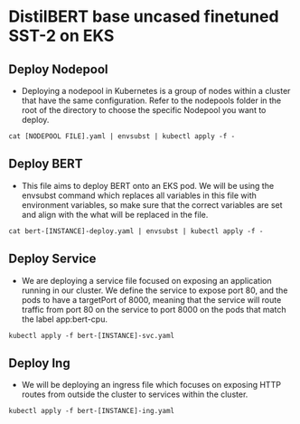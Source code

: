 # DistilBERT base uncased finetuned SST-2 on EKS


## Deploy Nodepool

* Deploying a nodepool in Kubernetes is a group of nodes within a cluster that have the same configuration. Refer to the nodepools folder in the root of the directory to choose the specific Nodepool you want to deploy.
```
cat [NODEPOOL FILE].yaml | envsubst | kubectl apply -f -
```

## Deploy BERT

* This file aims to deploy BERT onto an EKS pod. We will be using the envsubst command which replaces all variables in this file with environment variables, so make sure that the correct variables are set and align with the what will be replaced in the file.
```
cat bert-[INSTANCE]-deploy.yaml | envsubst | kubectl apply -f -
```

## Deploy Service

* We are deploying a service file focused on exposing an application running in our cluster. We define the service to expose port 80, and the pods to have a targetPort of 8000, meaning that the service will route traffic from port 80 on the service to port 8000 on the pods that match the label app:bert-cpu. 
```
kubectl apply -f bert-[INSTANCE]-svc.yaml
```

## Deploy Ing

* We will be deploying an ingress file which focuses on exposing HTTP routes from outside the cluster to services within the cluster. 
```
kubectl apply -f bert-[INSTANCE]-ing.yaml
```
